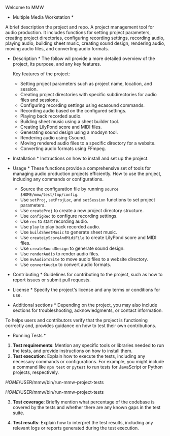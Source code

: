 Welcome to MMW

* Multiple Media Workstation * 

A brief description the project and repo.
A project management tool for audio production. It includes 
functions for setting project parameters, creating project 
directories, configuring recording settings, recording audio, 
playing audio, building sheet music, creating sound design, 
rendering audio, moving audio files, and converting audio formats.

* Description * 
  The follow wil provide a more detailed overview of the project, 
  its purpose, and any key features.

  Key features of the project:
    - Setting project parameters such as project name, location, 
      and session.
    - Creating project directories with specific subdirectories 
      for audio files and sessions.
    - Configuring recording settings using ecasound commands.
    - Recording audio based on the configured settings.
    - Playing back recorded audio.
    - Building sheet music using a sheet builder tool.
    - Creating LilyPond score and MIDI files.
    - Generating sound design using a modsyn tool.
    - Rendering audio using Csound.
    - Moving rendered audio files to a specific directory for a 
      website.
    - Converting audio formats using FFmpeg.


* Installation * 
Instructions on how to install and set up the project.

* Usage * 
These functions provide a comprehensive set of tools for 
managing audio production projects efficiently.
How to use the project, including any commands or configurations.

  - Source the configuration file by running 
    `source $HOME/mmw/test/tmp/config`.
  - Use `setProj`, `setProjLoc`, and `setSession` functions to set 
    project parameters.
  - Use `createProj` to create a new project directory structure.
  - Use `configRec` to configure recording settings.
  - Use `rec` to start recording audio.
  - Use `play` to play back recorded audio.
  - Use `buildSheetMusic` to generate sheet music.
  - Use `createLyScoreAndMidiFile` to create LilyPond score and 
    MIDI files.
  - Use `createSoundDesign` to generate sound design.
  - Use `renderAudio` to render audio files.
  - Use `mvAudioToSite` to move audio files to a website directory.
  - Use `convertAudio` to convert audio formats.

* Contributing * Guidelines for contributing to the project, such as 
  how to report issues or submit pull requests.

* License * Specify the project's license and any terms or conditions 
  for use.

* Additional sections * Depending on the project, you may also 
  include sections for troubleshooting, acknowledgments, or contact 
  information.

To helps users and contributors verify that the project is 
functioning correctly and, provides guidance on how to test their 
own contributions. 

* Running Tests *

1. **Test requirements**: Mention any specific tools or libraries 
  needed to run the tests, and provide instructions on how to 
  install them.
2. **Test execution**: Explain how to execute the tests, 
  including any necessary commands or configurations. For example, 
  you might include a command like `npm test` or `pytest` to run 
  tests for JavaScript or Python projects, respectively.

$HOME/$USER/mmw/bin/run-mmw-project-tests

$HOME/$USER/mmw/bin/run-mmw-project-tests

3. **Test coverage**: Briefly mention what percentage of the 
  codebase is covered by the tests and whether there are any known 
  gaps in the test suite.

4. **Test results**: Explain how to interpret the test results, 
  including any relevant logs or reports generated during the test 
  execution.
